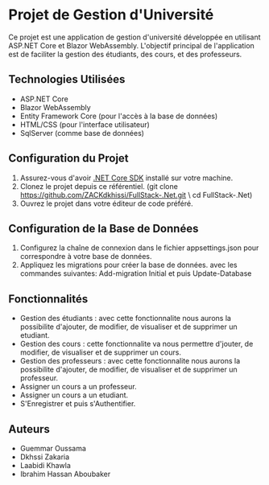 # Projet de Gestion d'Université

Ce projet est une application de gestion d'université développée en utilisant ASP.NET Core et Blazor WebAssembly. L'objectif principal de l'application est de faciliter la gestion des étudiants, des cours, et des professeurs.

## Technologies Utilisées

- ASP.NET Core
- Blazor WebAssembly
- Entity Framework Core (pour l'accès à la base de données)
- HTML/CSS (pour l'interface utilisateur)
- SqlServer (comme base de données)

## Configuration du Projet

1. Assurez-vous d'avoir [.NET Core SDK](https://dotnet.microsoft.com/download) installé sur votre machine.
2. Clonez le projet depuis ce référentiel. (git clone https://github.com/ZACKdkhissi/FullStack-.Net.git \ cd FullStack-.Net)
3. Ouvrez le projet dans votre éditeur de code préféré.

## Configuration de la Base de Données

1. Configurez la chaîne de connexion dans le fichier appsettings.json pour correspondre à votre base de données.
2. Appliquez les migrations pour créer la base de données. avec les commandes suivantes:
     Add-migration Initial et puis Update-Database
     


## Fonctionnalités

- Gestion des étudiants : avec cette fonctionnalite nous aurons la possibilite d'ajouter, de modifier, de visualiser et de supprimer un etudiant.
- Gestion des cours : cette fonctionnalite va nous permettre d'jouter, de modifier, de visualiser et de supprimer un cours.
- Gestion des professeurs : avec cette fonctionnalite nous aurons la possibilite d'ajouter, de modifier, de visualiser et de supprimer un professeur.
- Assigner un cours a un professeur.
- Assigner un cours a un etudiant.
- S'Enregistrer et puis s'Authentifier.



## Auteurs

- Guemmar Oussama
- Dkhssi Zakaria
- Laabidi Khawla 
- Ibrahim Hassan Aboubaker
